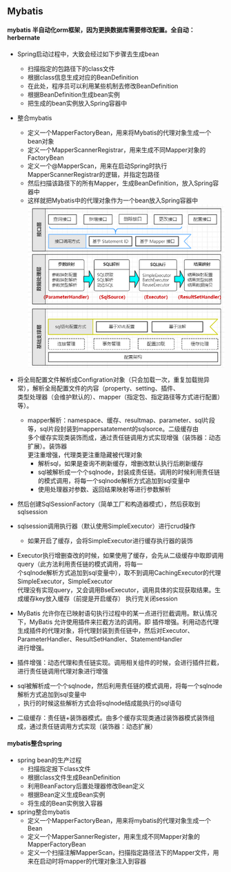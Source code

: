 ## Mybatis

#### mybatis 半自动化orm框架，因为更换数据库需要修改配置。全自动：herbernate
- Spring启动过程中，大致会经过如下步骤去生成bean
  - 扫描指定的包路径下的class文件
  - 根据class信息生成对应的BeanDefinition
  - 在此处，程序员可以利用某些机制去修改BeanDefinition
  - 根据BeanDefinition生成bean实例
  - 把生成的bean实例放入Spring容器中

- 整合mybatis
  - 定义一个MapperFactoryBean，用来将Mybatis的代理对象生成一个bean对象
  - 定义一个MapperScannerRegistrar，用来生成不同Mapper对象的FactoryBean
  - 定义一个@MapperScan，用来在启动Spring时执行MapperScannerRegistrar的逻辑，并指定包路径
  - 然后扫描该路径下的所有Mapper，生成BeanDefinition，放入Spring容器中
  - 这样就把Mybatis中的代理对象作为一个bean放入Spring容器中
  ![](/studyforbat/pic/mybatis架构.png)
- 将全局配置文件解析成Configration对象（只会加载一次，重复加载抛异常），解析全局配置文件的内容（property、setting、插件、  
类型处理器（会维护默认的）、mapper（指定包、指定路径等方式进行配置）等）。
  - mapper解析：namespace、缓存、resultmap、parameter、sql片段等，sql片段封装到mappersatatement的sqlsorce。二级缓存由  
  多个缓存实现类装饰而成，通过责任链调用方式实现增强（装饰器：动态扩展）。装饰器  
  更注重增强，代理类更注重隐藏被代理对象
    - 解析sql，如果是查询不刷新缓存，增删改默认执行后刷新缓存 
    - sql被解析成一个个sqlnode，封装成责任链。调用的时候利用责任链的模式调用，将每一个sqlnode解析方式追加到sql变量中
    - 使用处理器对参数、返回结果映射等进行参数解析
- 然后创建SqlSessionFactory（简单工厂和构造器模式），然后获取到sqlsession
- sqlsession调用执行器（默认使用SimpleExecutor）进行crud操作  
  - 如果开启了缓存，会将SimpleExecutor进行缓存执行器的装饰
- Executor执行增删查改的时候，如果使用了缓存，会先从二级缓存中取即调用query（此方法利用责任链的模式调用，将每一  
个sqlnode解析方式追加到sql变量中），取不到调用CachingExecutor的代理SimpleExecutor，SimpleExecutor  
代理没有实现query，又会调用BseExecutor，调用具体的实现获取结果。生成缓存key放入缓存（前提是开启缓存）
执行完关闭session
- MyBatis 允许你在已映射语句执行过程中的某一点进行拦截调用。默认情况下，MyBatis 允许使用插件来拦截方法的调用。即
插件增强。利用动态代理生成插件的代理对象，将代理封装到责任链中，然后对Executor、ParameterHandler、ResultSetHandler、StatementHandler  
进行增强。
- 插件增强：动态代理和责任链实现。调用相关组件的时候，会进行插件拦截，进行责任链调用代理对象进行增强
- sql被解析成一个个sqlnode，然后利用责任链的模式调用，将每一个sqlnode解析方式追加到sql变量中  
，执行的时候这些解析方式会将sqlnode结成能执行的sql语句
- 二级缓存：责任链+装饰器模式。由多个缓存实现类通过装饰器模式装饰组成，通过责任链调用方式实现（装饰器：动态扩展）


#### mybatis整合spring
- spring bean的生产过程
  - 扫描指定报下class文件
  - 根据class文件生成BeanDefinition
  - 利用BeanFactory后置处理器修改Bean定义
  - 根据Bean定义生成Bean实例
  - 将生成的Bean实例放入容器
- spring整合mybatis
   - 定义一个MapperFactoryBean，用来将mybatis的代理对象生成一个Bean
   - 定义一个MapperSannerRegister，用来生成不同Mapper对象的MapperFactoryBean
   - 定义一个扫描注解MapperScan，扫描指定路径法下的Mapper文件，用来在启动时将mapper的代理对象注入到容器


